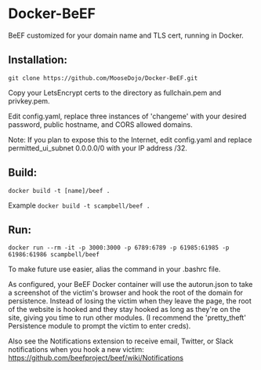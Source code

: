 # Docker-BeEF
BeEF customized for your domain name and TLS cert, running in Docker.

## Installation:

`git clone https://github.com/MooseDojo/Docker-BeEF.git`

Copy your LetsEncrypt certs to the directory as fullchain.pem and privkey.pem.

Edit config.yaml, replace three instances of 'changeme' with your desired password, public hostname, and CORS allowed domains.

Note: If you plan to expose this to the Internet, edit config.yaml and replace permitted_ui_subnet 0.0.0.0/0 with your IP address /32.

## Build:

`docker build -t [name]/beef .`

Example `docker build -t scampbell/beef .`

## Run:

`docker run --rm -it -p 3000:3000 -p 6789:6789 -p 61985:61985 -p 61986:61986 scampbell/beef`

To make future use easier, alias the command in your .bashrc file.

As configured, your BeEF Docker container will use the autorun.json to take a screenshot of the victim's browser and hook the root of the domain for persistence. Instead of losing the victim when they leave the page, the root of the website is hooked and they stay hooked as long as they're on the site, giving you time to run other modules. (I recommend the 'pretty_theft' Persistence module to prompt the victim to enter creds).

Also see the Notifications extension to receive email, Twitter, or Slack notifications when you hook a new victim: https://github.com/beefproject/beef/wiki/Notifications
